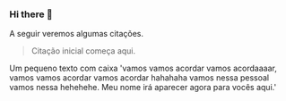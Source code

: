### Hi there 👋


A seguir veremos algumas citações.
>Citação inicial começa aqui.

Um pequeno texto com caixa
'vamos vamos acordar vamos acordaaaar, vamos vamos acordar vamos acordar hahahaha vamos nessa pessoal vamos nessa hehehehe. Meu nome irá aparecer agora para vocês aqui.'
<!--
**dicktrevisan/dicktrevisan** is a ✨ _special_ ✨ repository because its `README.md` (this file) appears on your GitHub profile.

Here are some ideas to get you started:

- 🔭 I’m currently working on ...
- 🌱 I’m currently learning ...
- 👯 I’m looking to collaborate on ...
- 🤔 I’m looking for help with ...
- 💬 Ask me about ...
- 📫 How to reach me: ...
- 😄 Pronouns: ...
- ⚡ Fun fact: ...
-->
